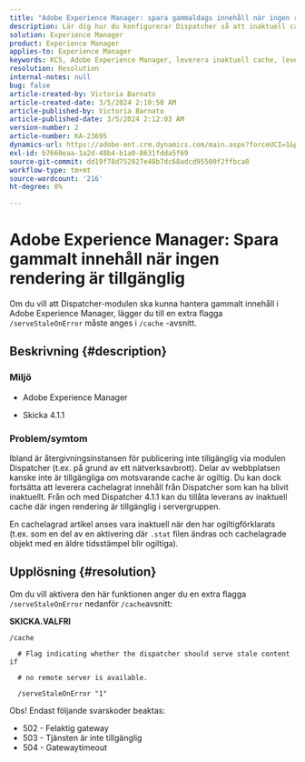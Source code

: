 ```yaml
---
title: "Adobe Experience Manager: spara gammaldags innehåll när ingen rendering är tillgänglig"
description: Lär dig hur du konfigurerar Dispatcher så att inaktuell cache kan levereras när ingen rendering är tillgänglig i Adobe Experience Manager.
solution: Experience Manager
product: Experience Manager
applies-to: Experience Manager
keywords: KCS, Adobe Experience Manager, leverera inaktuell cache, leverera inaktuellt innehåll, felsökning, felsökning, dispatcher, AEM
resolution: Resolution
internal-notes: null
bug: false
article-created-by: Victoria Barnato
article-created-date: 3/5/2024 2:10:50 AM
article-published-by: Victoria Barnato
article-published-date: 3/5/2024 2:12:03 AM
version-number: 2
article-number: KA-23695
dynamics-url: https://adobe-ent.crm.dynamics.com/main.aspx?forceUCI=1&pagetype=entityrecord&etn=knowledgearticle&id=8adb4f94-95da-ee11-904c-000d3a3110f0
exl-id: b7660eaa-1a2d-48b4-b1a0-8631fdda5f69
source-git-commit: dd19f78d752827e48b7dc68adcd95500f2ffbca0
workflow-type: tm+mt
source-wordcount: '216'
ht-degree: 0%

---
```


# Adobe Experience Manager: Spara gammalt innehåll när ingen rendering är tillgänglig


Om du vill att Dispatcher-modulen ska kunna hantera gammalt innehåll i Adobe Experience Manager, lägger du till en extra flagga `/serveStaleOnError` måste anges i `/cache` -avsnitt.

## Beskrivning {#description}


### <b>Miljö</b>

- Adobe Experience Manager


- Skicka 4.1.1


### <b>Problem/symtom</b>

Ibland är återgivningsinstansen för publicering inte tillgänglig via modulen Dispatcher (t.ex. på grund av ett nätverksavbrott). Delar av webbplatsen kanske inte är tillgängliga om motsvarande cache är ogiltig. Du kan dock fortsätta att leverera cachelagrat innehåll från Dispatcher som kan ha blivit inaktuellt. Från och med Dispatcher 4.1.1 kan du tillåta leverans av inaktuell cache där ingen rendering är tillgänglig i servergruppen.

En cachelagrad artikel anses vara inaktuell när den har ogiltigförklarats (t.ex. som en del av en aktivering där `.stat` filen ändras och cachelagrade objekt med en äldre tidsstämpel blir ogiltiga).


## Upplösning {#resolution}


Om du vill aktivera den här funktionen anger du en extra flagga `/serveStaleOnError` nedanför `/cache`avsnitt:

<b>SKICKA.VALFRI</b>


```
/cache

  # Flag indicating whether the dispatcher should serve stale content if

  # no remote server is available.

  /serveStaleOnError "1"
```




Obs! Endast följande svarskoder beaktas:

- 502 - Felaktig gateway
- 503 - Tjänsten är inte tillgänglig
- 504 - Gatewaytimeout
